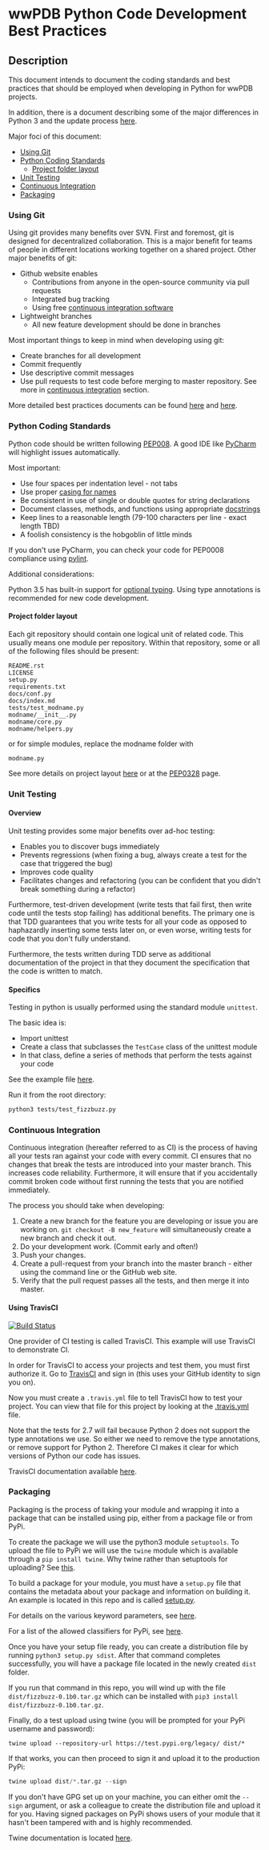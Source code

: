 # wwPDB Python Code Development Best Practices

## Description

This document intends to document the coding standards and best practices that
should be employed when developing in Python for wwPDB projects.

In addition, there is a document describing some of the major differences in
Python 3 and the update process [here](docs/2to3.md).

Major foci of this document:

* [Using Git](#using-git)
* [Python Coding Standards](#python-coding-standards)
  * [Project folder layout](#project-folder-layout)
* [Unit Testing](#unit-testing)
* [Continuous Integration](#continuous-integration)
* [Packaging](#packaging)

### Using Git

Using git provides many benefits over SVN. First and foremost, git is designed for
decentralized collaboration. This is a major benefit for teams of people in different
locations working together on a shared project. Other major benefits of git:

* Github website enables
  * Contributions from anyone in the open-source community via pull requests
  * Integrated bug tracking
  * Using free [continuous integration software](#continuous-integration)
* Lightweight branches
  * All new feature development should be done in branches
  
Most important things to keep in mind when developing using git:

* Create branches for all development
* Commit frequently
* Use descriptive commit messages
* Use pull requests to test code before merging to master repository. See 
more in [continuous integration](#continuous-integration) section.

More detailed best practices documents can be found [here](https://sethrobertson.github.io/GitBestPractices/)
and [here](https://www.git-tower.com/learn/git/ebook/en/command-line/appendix/best-practices).

### Python Coding Standards

Python code should be written following [PEP008](https://www.python.org/dev/peps/pep-0008/). A good IDE like
[PyCharm](https://www.jetbrains.com/pycharm/) will highlight issues automatically.

Most important:

* Use four spaces per indentation level - not tabs
* Use proper [casing for names](https://www.python.org/dev/peps/pep-0008/#prescriptive-naming-conventions)
* Be consistent in use of single or double quotes for string declarations
* Document classes, methods, and functions using appropriate [docstrings](https://www.python.org/dev/peps/pep-0257/)
* Keep lines to a reasonable length (79-100 characters per line - exact length TBD)
* A foolish consistency is the hobgoblin of little minds

If you don't use PyCharm, you can check your code for PEP0008 compliance using [pylint](https://www.pylint.org/).

Additional considerations:

Python 3.5 has built-in support for [optional typing](https://docs.python.org/3/library/typing.html).
Using type annotations is recommended for new code development.

#### Project folder layout

Each git repository should contain one logical unit of related code. This usually means one module
per repository. Within that repository, some or all of the following files should be present:

```
README.rst
LICENSE
setup.py
requirements.txt
docs/conf.py
docs/index.md
tests/test_modname.py
modname/__init__.py
modname/core.py
modname/helpers.py
```

or for simple modules, replace the modname folder with

```
modname.py
```

See more details on project layout [here](http://docs.python-guide.org/en/latest/writing/structure/) 
or at the [PEP0328](https://www.python.org/dev/peps/pep-0328/) page.


### Unit Testing


#### Overview

Unit testing provides some major benefits over ad-hoc testing:

* Enables you to discover bugs immediately
* Prevents regressions (when fixing a bug, always create a test for the case that triggered the bug)
* Improves code quality
* Facilitates changes and refactoring (you can be confident that you didn't break something during a refactor)

Furthermore, test-driven development (write tests that fail first, then write code until the tests stop failing)
has additional benefits. The primary one is that TDD guarantees that you write tests for all your code as opposed
to haphazardly inserting some tests later on, or even worse, writing tests for code that you don't fully understand.

Furthermore, the tests written during TDD serve as additional documentation of the project in that they
document the specification that the code is written to match.

#### Specifics

Testing in python is usually performed using the standard module `unittest`.

The basic idea is:

* Import unittest
* Create a class that subclasses the `TestCase` class of the unittest module
* In that class, define a series of methods that perform the tests against your code

See the example file [here](tests/test_fizzbuzz.py).

Run it from the root directory:

```bash
python3 tests/test_fizzbuzz.py
```

### Continuous Integration

Continuous integration (hereafter referred to as CI) is the process of having all your tests
ran against your code with every commit. CI ensures that no changes that break the tests
are introduced into your master branch. This increases code reliability. Furthermore, it will
ensure that if you accidentally commit broken code without first running the tests that you
are notified immediately.

The process you should take when developing:

1. Create a new branch for the feature you are developing or issue you are working on. `git checkout -B new_feature`
 will simultaneously create a new branch and check it out.
2. Do your development work. (Commit early and often!)
3. Push your changes.
4. Create a pull-request from your branch into the master branch - either using the command line or the
 GitHub web site.
5. Verify that the pull request passes all the tests, and then merge it into master.

#### Using TravisCI

[![Build Status](https://travis-ci.org/uwbmrb/wwPDB_python_coding_standards.svg?branch=master)](https://travis-ci.org/uwbmrb/wwPDB_python_coding_standards)

One provider of CI testing is called TravisCI. This example will use TravisCI to demonstrate CI.

In order for TravisCI to access your projects and test them, you must first authorize it. Go to 
[TravisCI](https://travis-ci.org/) and sign in (this uses your GitHub identity to sign you on).

Now you must create a `.travis.yml` file to tell TravisCI how to test your project. You can view that
file for this project by looking at the [.travis.yml](.travis.yml) file.

Note that the tests for 2.7 will fail because Python 2 does not support the type annotations we use. So either
we need to remove the type annotations, or remove support for Python 2. Therefore CI makes it clear for which versions
of Python our code has issues. 

TravisCI documentation available [here](https://docs.travis-ci.com/user/getting-started/).

### Packaging

Packaging is the process of taking your module and wrapping it into a package that can be installed using
 pip, either from a package file or from PyPi.

To create the package we will use the python3 module `setuptools`. To upload the file to PyPi
we will use the `twine` module which is available through a `pip install twine`. Why twine rather than
setuptools for uploading? See [this](https://pypi.org/project/twine/#why-should-i-use-this).

To build a package for your module, you must have a `setup.py` file that contains the metadata about
your package and information on building it. An example is located in this repo and is called [setup.py](setup.py).

For details on the various keyword parameters, see [here](https://setuptools.readthedocs.io/en/latest/setuptools.html).

For a list of the allowed classifiers for PyPi, see [here](https://pypi.org/pypi?%3Aaction=list_classifiers).

Once you have your setup file ready, you can create a distribution file by running `python3 setup.py sdist`.
After that command completes successfully, you will have a package file located in the newly created `dist` folder.

If you run that command in this repo, you will wind up with the file  `dist/fizzbuzz-0.1b0.tar.gz` which
can be installed with  `pip3 install dist/fizzbuzz-0.1b0.tar.gz`.

Finally, do a test upload using twine (you will be prompted for your PyPi username and password):

```
twine upload --repository-url https://test.pypi.org/legacy/ dist/*
```

If that works, you can then proceed to sign it and upload it to the production PyPi:

```python
twine upload dist/*.tar.gz --sign
```

If you don't have GPG set up on your machine, you can either omit the `--sign` argument, or ask a
colleague to create the distribution file and upload it for you. Having signed packages on PyPi shows
users of your module that it hasn't been tampered with and is highly recommended.

Twine documentation is located [here](https://github.com/pypa/twine).
